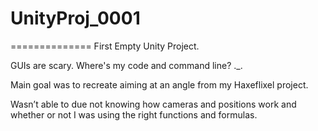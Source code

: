 # UnityProj_0001
==============
First Empty Unity Project.

GUIs are scary. Where's my code and command line? ._.

Main goal was to recreate aiming at an angle from my Haxeflixel project.

Wasn’t able to due not knowing how cameras and positions work and whether or not
I was using the right functions and formulas.